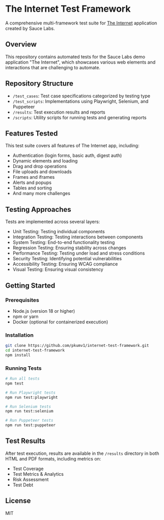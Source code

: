 # The Internet Test Framework

A comprehensive multi-framework test suite for [The Internet](http://the-internet.herokuapp.com/) application created by Sauce Labs.

## Overview

This repository contains automated tests for the Sauce Labs demo application "The Internet", which showcases various web elements and interactions that are challenging to automate.

## Repository Structure

- `/test_cases`: Test case specifications categorized by testing type
- `/test_scripts`: Implementations using Playwright, Selenium, and Puppeteer
- `/results`: Test execution results and reports
- `/scripts`: Utility scripts for running tests and generating reports

## Features Tested

This test suite covers all features of The Internet app, including:

- Authentication (login forms, basic auth, digest auth)
- Dynamic elements and loading
- Drag and drop operations
- File uploads and downloads
- Frames and iframes
- Alerts and popups
- Tables and sorting
- And many more challenges

## Testing Approaches

Tests are implemented across several layers:

- Unit Testing: Testing individual components
- Integration Testing: Testing interactions between components
- System Testing: End-to-end functionality testing
- Regression Testing: Ensuring stability across changes
- Performance Testing: Testing under load and stress conditions
- Security Testing: Identifying potential vulnerabilities
- Accessibility Testing: Ensuring WCAG compliance
- Visual Testing: Ensuring visual consistency

## Getting Started

### Prerequisites

- Node.js (version 18 or higher)
- npm or yarn
- Docker (optional for containerized execution)

### Installation

```bash
git clone https://github.com/pkumv1/internet-test-framework.git
cd internet-test-framework
npm install
```

### Running Tests

```bash
# Run all tests
npm test

# Run Playwright tests
npm run test:playwright

# Run Selenium tests
npm run test:selenium

# Run Puppeteer tests
npm run test:puppeteer
```

## Test Results

After test execution, results are available in the `/results` directory in both HTML and PDF formats, including metrics on:

- Test Coverage
- Test Metrics & Analytics
- Risk Assessment
- Test Debt

## License

MIT